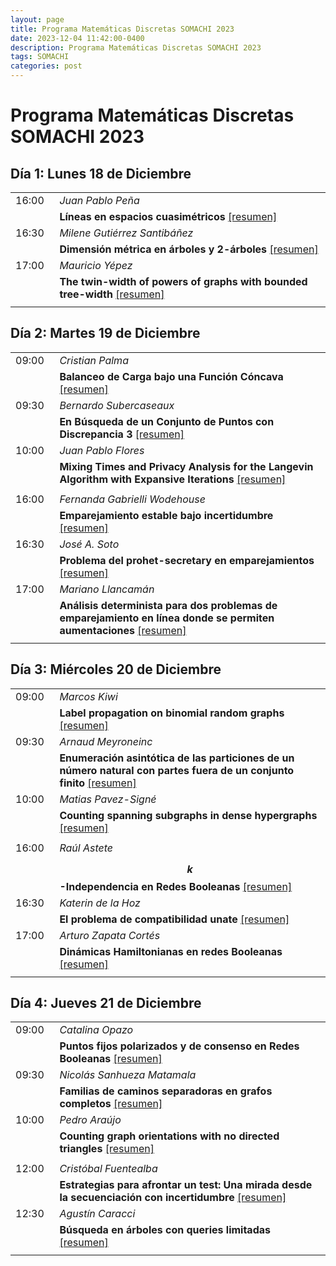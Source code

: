 ```yaml
---
layout: page
title: Programa Matemáticas Discretas SOMACHI 2023
date: 2023-12-04 11:42:00-0400
description: Programa Matemáticas Discretas SOMACHI 2023
tags: SOMACHI
categories: post
---
```


# Programa Matemáticas Discretas SOMACHI 2023

## Día 1:  Lunes 18 de Diciembre

| | |
|:-:|:- |
| 16:00&nbsp;&nbsp; | *Juan Pablo Peña* |
| | **Líneas en espacios cuasimétricos** [[resumen]](https://amerino.cl/assets/pdf/somachi23/pena.pdf) |
| 16:30&nbsp;&nbsp; | *Milene Gutiérrez Santibáñez* |
| | **Dimensión métrica en árboles y 2-árboles** [[resumen]](https://amerino.cl/assets/pdf/somachi23/gutierrez.pdf) |
| 17:00&nbsp;&nbsp; | *Mauricio Yépez* |
| | **The twin-width of powers of graphs with bounded tree-width** [[resumen]](https://amerino.cl/assets/pdf/somachi23/yepez.pdf) |
| | |

## Día 2:  Martes 19 de Diciembre

| | |
|:-:|:- |
| 09:00&nbsp;&nbsp; | *Cristian Palma* |
| | **Balanceo de Carga bajo una Función Cóncava** [[resumen]](https://amerino.cl/assets/pdf/somachi23/palma.pdf) |
| 09:30&nbsp;&nbsp; | *Bernardo Subercaseaux* |
| | **En Búsqueda de un Conjunto de Puntos con Discrepancia 3** [[resumen]](https://amerino.cl/assets/pdf/somachi23/subercaseaux.pdf)  |
| 10:00&nbsp;&nbsp; | *Juan Pablo Flores* |
| | **Mixing Times and Privacy Analysis for the Langevin Algorithm with Expansive Iterations** [[resumen]](https://amerino.cl/assets/pdf/somachi23/flores.pdf)  |
| | |
| 16:00&nbsp;&nbsp; | *Fernanda Gabrielli Wodehouse* |
| | **Emparejamiento estable bajo incertidumbre** [[resumen]](https://amerino.cl/assets/pdf/somachi23/gabrielli.pdf) |
| 16:30&nbsp;&nbsp; | *José A. Soto* |
| | **Problema del prohet-secretary en emparejamientos** [[resumen]](https://amerino.cl/assets/pdf/somachi23/soto.pdf)  |
| 17:00&nbsp;&nbsp; | *Mariano Llancamán* |
| | **Análisis determinista para dos problemas de emparejamiento en línea donde se permiten aumentaciones** [[resumen]](https://amerino.cl/assets/pdf/somachi23/llancaman.pdf)  |
| | |

## Día 3:  Miércoles 20 de Diciembre

| | |
|:-:|:- |
| 09:00&nbsp;&nbsp; | *Marcos Kiwi* |
| | **Label propagation on binomial random graphs** [[resumen]](https://amerino.cl/assets/pdf/somachi23/kiwi.pdf)  |
| 09:30&nbsp;&nbsp; | *Arnaud Meyroneinc* |
| | **Enumeración asintótica de las particiones de un número natural con partes fuera de un conjunto finito** [[resumen]](https://amerino.cl/assets/pdf/somachi23/meyroneinc.pdf)  |
| 10:00&nbsp;&nbsp; | *Matias Pavez-Signé* |
| | **Counting spanning subgraphs in dense hypergraphs** [[resumen]](https://amerino.cl/assets/pdf/somachi23/pavez.pdf)  |
| | |
| 16:00&nbsp;&nbsp; | *Raúl Astete* |
| | **$$k$$-Independencia en Redes Booleanas** [[resumen]](https://amerino.cl/assets/pdf/somachi23/astete.pdf)  |
| 16:30&nbsp;&nbsp; | *Katerin de la Hoz* |
| | **El problema de compatibilidad unate** [[resumen]](https://amerino.cl/assets/pdf/somachi23/hoz.pdf)  |
| 17:00&nbsp;&nbsp; | *Arturo Zapata Cortés* |
| | **Dinámicas Hamiltonianas en redes Booleanas** [[resumen]](https://amerino.cl/assets/pdf/somachi23/zapata.pdf)  |
| | |

## Día 4: Jueves 21 de Diciembre

| | |
|:-:|:- |
| 09:00&nbsp;&nbsp; | *Catalina Opazo* |
| | **Puntos fijos polarizados y de consenso en Redes Booleanas** [[resumen]](https://amerino.cl/assets/pdf/somachi23/opazo.pdf)  |
| 09:30&nbsp;&nbsp; | *Nicolás Sanhueza Matamala* |
| | **Familias de caminos separadoras en grafos completos** [[resumen]](https://amerino.cl/assets/pdf/somachi23/sanhueza.pdf)  |
| 10:00&nbsp;&nbsp; | *Pedro Araújo* |
| | **Counting graph orientations with no directed triangles** [[resumen]](https://amerino.cl/assets/pdf/somachi23/araujo.pdf)  |
| | |
| 12:00&nbsp;&nbsp; | *Cristóbal Fuentealba* |
| | **Estrategias para afrontar un test: Una mirada desde la secuenciación con incertidumbre** [[resumen]](https://amerino.cl/assets/pdf/somachi23/fuentealba.pdf)  |
| 12:30&nbsp;&nbsp; | *Agustín Caracci* |
| | **Búsqueda en árboles con queries limitadas** [[resumen]](https://amerino.cl/assets/pdf/somachi23/caracci.pdf)  |
| | |